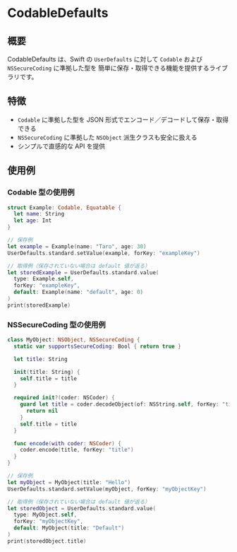 # CodableDefaults

## **概要**

CodableDefaults は、Swift の `UserDefaults` に対して `Codable` および `NSSecureCoding` に準拠した型を
簡単に保存・取得できる機能を提供するライブラリです。

## **特徴**

- `Codable` に準拠した型を JSON 形式でエンコード／デコードして保存・取得できる
- `NSSecureCoding` に準拠した `NSObject` 派生クラスも安全に扱える
- シンプルで直感的な API を提供

## **使用例**

### Codable 型の使用例

```swift
struct Example: Codable, Equatable {
  let name: String
  let age: Int
}

// 保存例
let example = Example(name: "Taro", age: 30)
UserDefaults.standard.setValue(example, forKey: "exampleKey")

// 取得例（保存されていない場合は default 値が返る）
let storedExample = UserDefaults.standard.value(
  type: Example.self,
  forKey: "exampleKey",
  default: Example(name: "default", age: 0)
)
print(storedExample)
```

### NSSecureCoding 型の使用例

```swift
class MyObject: NSObject, NSSecureCoding {
  static var supportsSecureCoding: Bool { return true }

  let title: String

  init(title: String) {
    self.title = title
  }

  required init?(coder: NSCoder) {
    guard let title = coder.decodeObject(of: NSString.self, forKey: "title") as String? else {
      return nil
    }
    self.title = title
  }

  func encode(with coder: NSCoder) {
    coder.encode(title, forKey: "title")
  }
}

// 保存例
let myObject = MyObject(title: "Hello")
UserDefaults.standard.setValue(myObject, forKey: "myObjectKey")

// 取得例（保存されていない場合は default 値が返る）
let storedObject = UserDefaults.standard.value(
  type: MyObject.self,
  forKey: "myObjectKey",
  default: MyObject(title: "Default")
)
print(storedObject.title)
```
